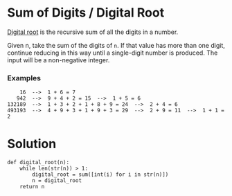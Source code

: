 # Sum of Digits / Digital Root

<ins>Digital root</ins> is the recursive sum of all the digits in a number.

Given n, take the sum of the digits of ```n```. If that value has more than one digit, continue reducing in this way until a single-digit number is produced. The input will be a non-negative integer.

### Examples
```
    16  -->  1 + 6 = 7
   942  -->  9 + 4 + 2 = 15  -->  1 + 5 = 6
132189  -->  1 + 3 + 2 + 1 + 8 + 9 = 24  -->  2 + 4 = 6
493193  -->  4 + 9 + 3 + 1 + 9 + 3 = 29  -->  2 + 9 = 11  -->  1 + 1 = 2
```

# Solution
```
def digital_root(n):
    while len(str(n)) > 1:
        digital_root = sum([int(i) for i in str(n)])
        n = digital_root
    return n
```